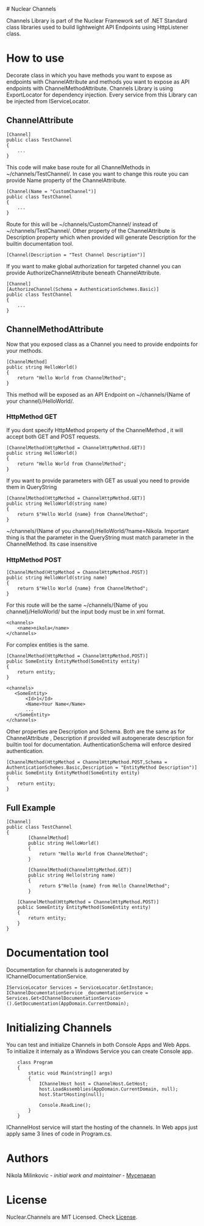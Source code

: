 ﻿﻿# Nuclear Channels

Channels Library is part of the Nuclear Framework set of .NET Standard class libraries used to build lightweight API Endpoints using HttpListener class. 

# How to use

Decorate class in which you have methods you want to expose as endpoints with ChannelAttribute and methods you want to expose as API endpoints with ChannelMethodAttribute. Channels Library is using ExportLocator for dependency injection. Every service from this Library can be injected from IServiceLocator.

## ChannelAttribute

```
[Channel]
public class TestChannel
{
	...
}
```
This code will make base route for all ChannelMethods in ~/channels/TestChannel/. In case you want to change this route you can provide Name property of the ChannelAttribute.
```
[Channel(Name = "CustomChannel")]
public class TestChannel
{
	...
}
```
Route for this will be ~/channels/CustomChannel/ instead of ~/channels/TestChannel/.
Other property of the ChannelAttribute is Description property which when provided will generate Description for the builtin documentation tool.
```
[Channel(Description = "Test Channel Description")]
```
If you want to make global authorization for targeted channel you can provide AuthorizeChannelAttribute beneath ChannelAttribute.

```
[Channel]
[AuthorizeChannel(Schema = AuthenticationSchemes.Basic)]
public class TestChannel
{
	...
}
```

## ChannelMethodAttribute

Now that you exposed class as a Channel you need to provide endpoints for your methods.

```
[ChannelMethod]
public string HelloWorld()
{
	return "Hello World from ChannelMethod";
}
```
This method will be exposed as an API Endpoint on ~/channels/{Name of your channel}/HelloWorld/.

### HttpMethod GET
	
If you dont specify HttpMethod property of the ChannelMethod , it will accept both GET and POST requests.
```
[ChannelMethod(HttpMethod = ChannelHttpMethod.GET)]
public string HelloWorld()
{
	return "Hello World from ChannelMethod";
}
```
If you want to provide parameters with GET as usual you need to provide them in QueryString
```
[ChannelMethod(HttpMethod = ChannelHttpMethod.GET)]
public string HelloWorld(string name)
{
	return $"Hello World {name} from ChannelMethod";
}
```
~/channels/{Name of you channel}/HelloWorld/?name=Nikola. Important thing is that the parameter in the QueryString must match parameter in the ChannelMethod. Its case insensitive

### HttpMethod POST

```
[ChannelMethod(HttpMethod = ChannelHttpMethod.POST)]
public string HelloWorld(string name)
{
	return $"Hello World {name} from ChannelMethod";
}
```
For this route will be the same ~/channels/{Name of you channel}/HelloWorld/ but the input body must be in xml format.

```
<channels>
	<name>nikola</name>
</channels>
```
For complex entities is the same.
```
[ChannelMethod(HttpMethod = ChannelHttpMethod.POST)]
public SomeEntity EntityMethod(SomeEntity entity)
{
	return entity;
}
 ```

 ```
<channels>
	<SomeEntity>
		<Id>1</Id>
		<Name>Your Name</Name>
		...
	</SomeEntity>
</channels>
```
Other properties are Description and Schema. Both are the same as for ChannelAttribute , Description if provided will autogenerate description for builtin tool for documentation. AuthenticationSchema will enforce desired authentication.

```
[ChannelMethod(HttpMethod = ChannelHttpMethod.POST,Schema = AuthenticationSchemes.Basic,Description = "EntityMethod Description")]
public SomeEntity EntityMethod(SomeEntity entity)
{
	return entity;
}
```

## Full Example
```
[Channel]
public class TestChannel
{
        [ChannelMethod]
        public string HelloWorld()
        {
            return "Hello World from ChannelMethod";
        }

        [ChannelMethod(ChannelHttpMethod.GET)]
        public string Hello(string name)
        {
            return $"Hello {name} from Hello ChannelMethod";
        }

	[ChannelMethod(HttpMethod = ChannelHttpMethod.POST)]
	public SomeEntity EntityMethod(SomeEntity entity)
	{
		return entity;
	}
}
```

# Documentation tool

Documentation for channels is autogenerated by IChannelDocumentationService.
```
IServiceLocator Services = ServiceLocator.GetInstance;
IChannelDocumentationService _documentationService = Services.Get<IChannelDocumentationService>().GetDocumentation(AppDomain.CurrentDomain);
```

# Initializing Channels

You can test and initialize Channels in both Console Apps and Web Apps. To initialize it internaly as a Windows Service you can create Console app.
```
    class Program
    {
        static void Main(string[] args)
        {
            IChannelHost host = ChannelHost.GetHost;
            host.LoadAssemblies(AppDomain.CurrentDomain, null);
            host.StartHosting(null);

            Console.ReadLine();
        }
    }
```
IChannelHost service will start the hosting of the channels. In Web apps just apply same 3 lines of code in Program.cs.

# Authors
 Nikola Milinkovic - *initial work and maintainer* - [Mycenaean](https://github.com/Mycenaean)

# License
 Nuclear.Channels are MIT Licensed. Check [License](https://github.com/Mycenaean/Nuclear-Framework/blob/master/LICENSE.txt).


